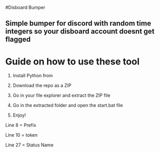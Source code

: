 #Disboard Bumper  
 
## Simple bumper for discord with random time integers so your disboard account doesnt get flagged  
   
# Guide on how to use these tool     
   
1. Install Python from   
     
2. Download the repo as a ZIP    
      
3. Go in your file explorer and extract the ZIP file  
  
4. Go in the extracted folder and open the start.bat file 
 
5. Enjoy!    
    
Line 8 = Prefix   
   
Line 10 = token   
  
Line 27 = Status Name      